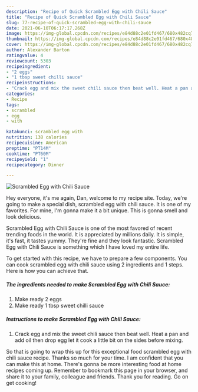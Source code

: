 ```yaml
---
description: "Recipe of Quick Scrambled Egg with Chili Sauce"
title: "Recipe of Quick Scrambled Egg with Chili Sauce"
slug: 77-recipe-of-quick-scrambled-egg-with-chili-sauce
date: 2021-06-10T06:17:17.268Z
image: https://img-global.cpcdn.com/recipes/e84d88c2e01fd467/680x482cq70/scrambled-egg-with-chili-sauce-recipe-main-photo.jpg
thumbnail: https://img-global.cpcdn.com/recipes/e84d88c2e01fd467/680x482cq70/scrambled-egg-with-chili-sauce-recipe-main-photo.jpg
cover: https://img-global.cpcdn.com/recipes/e84d88c2e01fd467/680x482cq70/scrambled-egg-with-chili-sauce-recipe-main-photo.jpg
author: Alexander Barton
ratingvalue: 4
reviewcount: 5303
recipeingredient:
- "2 eggs"
- "1 tbsp sweet chilli sauce"
recipeinstructions:
- "Crack egg and mix the sweet chili sauce then beat well. Heat a pan and add oil then drop egg let it cook a little bit on the sides before mixing."
categories:
- Recipe
tags:
- scrambled
- egg
- with

katakunci: scrambled egg with 
nutrition: 138 calories
recipecuisine: American
preptime: "PT14M"
cooktime: "PT60M"
recipeyield: "1"
recipecategory: Dinner

---
```



![Scrambled Egg with Chili Sauce](https://img-global.cpcdn.com/recipes/e84d88c2e01fd467/680x482cq70/scrambled-egg-with-chili-sauce-recipe-main-photo.jpg)

Hey everyone, it's me again, Dan, welcome to my recipe site. Today, we're going to make a special dish, scrambled egg with chili sauce. It is one of my favorites. For mine, I'm gonna make it a bit unique. This is gonna smell and look delicious.

Scrambled Egg with Chili Sauce is one of the most favored of recent trending foods in the world. It is appreciated by millions daily. It is simple, it's fast, it tastes yummy. They're fine and they look fantastic. Scrambled Egg with Chili Sauce is something which I have loved my entire life.




To get started with this recipe, we have to prepare a few components. You can cook scrambled egg with chili sauce using 2 ingredients and 1 steps. Here is how you can achieve that.

<!--inarticleads1-->

##### The ingredients needed to make Scrambled Egg with Chili Sauce:

1. Make ready 2 eggs
1. Make ready 1 tbsp sweet chilli sauce




<!--inarticleads2-->

##### Instructions to make Scrambled Egg with Chili Sauce:

1. Crack egg and mix the sweet chili sauce then beat well. Heat a pan and add oil then drop egg let it cook a little bit on the sides before mixing.




So that is going to wrap this up for this exceptional food scrambled egg with chili sauce recipe. Thanks so much for your time. I am confident that you can make this at home. There's gonna be more interesting food at home recipes coming up. Remember to bookmark this page in your browser, and share it to your family, colleague and friends. Thank you for reading. Go on get cooking!

